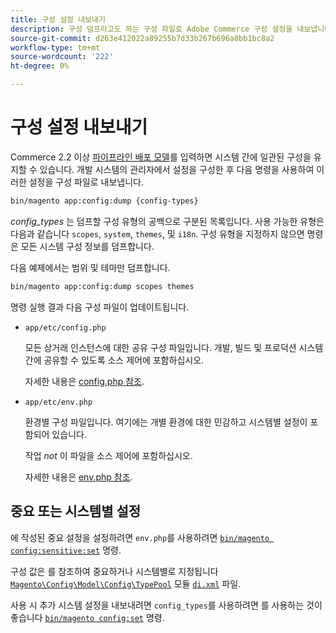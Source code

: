 ```yaml
---
title: 구성 설정 내보내기
description: 구성 덤프라고도 하는 구성 파일로 Adobe Commerce 구성 설정을 내보냅니다.
source-git-commit: d263e412022a89255b7d33b267b696a8bb1bc8a2
workflow-type: tm+mt
source-wordcount: '222'
ht-degree: 0%

---
```



# 구성 설정 내보내기

Commerce 2.2 이상 [파이프라인 배포 모델](../deployment/technical-details.md)를 입력하면 시스템 간에 일관된 구성을 유지할 수 있습니다. 개발 시스템의 관리자에서 설정을 구성한 후 다음 명령을 사용하여 이러한 설정을 구성 파일로 내보냅니다.

```bash
bin/magento app:config:dump {config-types}
```

_config_types_ 는 덤프할 구성 유형의 공백으로 구분된 목록입니다. 사용 가능한 유형은 다음과 같습니다 `scopes`, `system`, `themes`, 및 `i18n`. 구성 유형을 지정하지 않으면 명령은 모든 시스템 구성 정보를 덤프합니다.

다음 예제에서는 범위 및 테마만 덤프합니다.

```bash
bin/magento app:config:dump scopes themes
```

명령 실행 결과 다음 구성 파일이 업데이트됩니다.

- `app/etc/config.php`

   모든 상거래 인스턴스에 대한 공유 구성 파일입니다.
개발, 빌드 및 프로덕션 시스템 간에 공유할 수 있도록 소스 제어에 포함하십시오.

   자세한 내용은 [config.php 참조](../reference/config-reference-configphp.md).

- `app/etc/env.php`

   환경별 구성 파일입니다.
여기에는 개별 환경에 대한 민감하고 시스템별 설정이 포함되어 있습니다.

   작업 _not_ 이 파일을 소스 제어에 포함하십시오.

   자세한 내용은 [env.php 참조](../reference/config-reference-envphp.md).

## 중요 또는 시스템별 설정

에 작성된 중요 설정을 설정하려면 `env.php`를 사용하려면 [`bin/magento config:sensitive:set`](set-configuration-values.md#set-values) 명령.

구성 값은 를 참조하여 중요하거나 시스템별로 지정됩니다 [`Magento\Config\Model\Config\TypePool`](https://github.com/magento/magento2/blob/2.4/app/code/Magento/Config/Model/Config/TypePool.php) 모듈 [`di.xml`](https://developer.adobe.com/commerce/php/development/configuration/sensitive-environment-settings/#how-to-specify-values-as-sensitive-or-system-specific) 파일.

사용 시 추가 시스템 설정을 내보내려면 `config_types`를 사용하려면 를 사용하는 것이 좋습니다 [`bin/magento config:set`](set-configuration-values.md#set-values) 명령.
